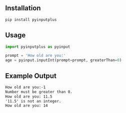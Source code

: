 

## Installation

```bash
pip install pyinputplus
```

## Usage

```python
import pyinputplus as pyinput

prompt = 'How old are you:'
age = pyinput.inputInt(prompt=prompt, greaterThan=0)
```

## Example Output

```markdown
How old are you:-1
Number must be greater than 0.
How old are you: 11.5
'11.5' is not an integer.
How old are you: 14
```
